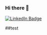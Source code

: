 ### Hi there 👋
[![LinkedIn Badge](https://img.shields.io/badge/Dominic_Guo-informational?style=flat&logo=linkedin&logoColor=white&color=0D76A8)](https://www.linkedin.com/in/dominic-guo-203b33199/)

##test
<!--
**dslguo/dslguo** is a ✨ _special_ ✨ repository because its `README.md` (this file) appears on your GitHub profile.

Here are some ideas to get you started:

- 🔭 I’m currently working on ...
- 🌱 I’m currently learning ...
- 👯 I’m looking to collaborate on ...
- 🤔 I’m looking for help with ...
- 💬 Ask me about ...
- 📫 How to reach me: ...
- 😄 Pronouns: ...
- ⚡ Fun fact: ...
-->

